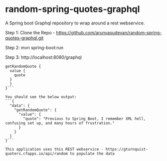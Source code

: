 # random-spring-quotes-graphql

A Spring boot Graphql repository to wrap around a rest webservice.

Step 1: Clone the Repo - https://github.com/arunvasudevan/random-spring-quotes-graphql.git

Step 2: mvn spring-boot:run

Step 3: http://localhost:8080/graphql

```{
getRandomQuote {
  value {
    quote
  }
  }
}```

You should see the below output:
```{
  "data": {
    "getRandomQuote": {
      "value": {
        "quote": "Previous to Spring Boot, I remember XML hell, confusing set up, and many hours of frustration."
      }
    }
  }
}```

This application uses this REST webservice - https://gturnquist-quoters.cfapps.io/api/random to populate the data

